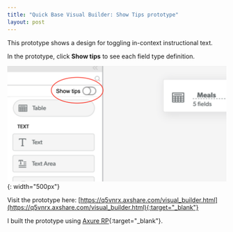 ```yaml
---
title: "Quick Base Visual Builder: Show Tips prototype"
layout: post
---
```

This prototype shows a design for toggling in-context instructional text.

In the prototype, click **Show tips** to see each field type definition.

![](/assets/images/show-tips.png){: width="500px"}

Visit the prototype here: [https://q5vnrx.axshare.com/visual_builder.html](https://q5vnrx.axshare.com/visual_builder.html){:target="_blank"}

I built the prototype using [Axure RP](https://www.axure.com/){:target="_blank"}.

